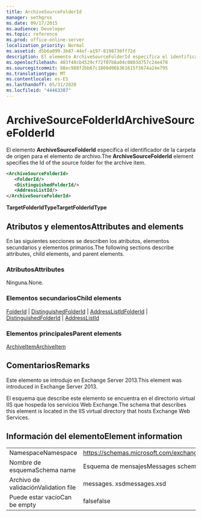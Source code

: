 ```yaml
---
title: ArchiveSourceFolderId
manager: sethgros
ms.date: 09/17/2015
ms.audience: Developer
ms.topic: reference
ms.prod: office-online-server
localization_priority: Normal
ms.assetid: d5b6a099-3b87-44ef-a197-8198730ff72d
description: El elemento ArchiveSourceFolderId especifica el identificador de la carpeta de origen para el elemento de archivo.
ms.openlocfilehash: 403f40cb4529cf72f07b8a04c0803d757c24e470
ms.sourcegitcommit: 88ec988f2bb67c1866d06b361615f3674a24e795
ms.translationtype: MT
ms.contentlocale: es-ES
ms.lasthandoff: 05/31/2020
ms.locfileid: "44463387"
---
```

# <a name="archivesourcefolderid"></a><span data-ttu-id="67e0f-103">ArchiveSourceFolderId</span><span class="sxs-lookup"><span data-stu-id="67e0f-103">ArchiveSourceFolderId</span></span>

<span data-ttu-id="67e0f-104">El elemento **ArchiveSourceFolderId** especifica el identificador de la carpeta de origen para el elemento de archivo.</span><span class="sxs-lookup"><span data-stu-id="67e0f-104">The **ArchiveSourceFolderId** element specifies the Id of the source folder for the archive item.</span></span> 
  
```XML
<ArchiveSourceFolderId>
   <FolderId/>
   <DistinguishedFolderId/>
   <AddressListId/>
</ArchiveSourceFolderId>
```

 <span data-ttu-id="67e0f-105">**TargetFolderIdType**</span><span class="sxs-lookup"><span data-stu-id="67e0f-105">**TargetFolderIdType**</span></span>
## <a name="attributes-and-elements"></a><span data-ttu-id="67e0f-106">Atributos y elementos</span><span class="sxs-lookup"><span data-stu-id="67e0f-106">Attributes and elements</span></span>

<span data-ttu-id="67e0f-107">En las siguientes secciones se describen los atributos, elementos secundarios y elementos primarios.</span><span class="sxs-lookup"><span data-stu-id="67e0f-107">The following sections describe attributes, child elements, and parent elements.</span></span>
  
### <a name="attributes"></a><span data-ttu-id="67e0f-108">Atributos</span><span class="sxs-lookup"><span data-stu-id="67e0f-108">Attributes</span></span>

<span data-ttu-id="67e0f-109">Ninguna.</span><span class="sxs-lookup"><span data-stu-id="67e0f-109">None.</span></span>
  
### <a name="child-elements"></a><span data-ttu-id="67e0f-110">Elementos secundarios</span><span class="sxs-lookup"><span data-stu-id="67e0f-110">Child elements</span></span>

<span data-ttu-id="67e0f-111">[FolderId](folderid.md)  |  [DistinguishedFolderId](distinguishedfolderid.md)  |  [AddressListId](addresslistid.md)</span><span class="sxs-lookup"><span data-stu-id="67e0f-111">[FolderId](folderid.md) | [DistinguishedFolderId](distinguishedfolderid.md) | [AddressListId](addresslistid.md)</span></span>
  
### <a name="parent-elements"></a><span data-ttu-id="67e0f-112">Elementos principales</span><span class="sxs-lookup"><span data-stu-id="67e0f-112">Parent elements</span></span>

[<span data-ttu-id="67e0f-113">ArchiveItem</span><span class="sxs-lookup"><span data-stu-id="67e0f-113">ArchiveItem</span></span>](archiveitem.md)
  
## <a name="remarks"></a><span data-ttu-id="67e0f-114">Comentarios</span><span class="sxs-lookup"><span data-stu-id="67e0f-114">Remarks</span></span>

<span data-ttu-id="67e0f-115">Este elemento se introdujo en Exchange Server 2013.</span><span class="sxs-lookup"><span data-stu-id="67e0f-115">This element was introduced in Exchange Server 2013.</span></span>
  
<span data-ttu-id="67e0f-116">El esquema que describe este elemento se encuentra en el directorio virtual IIS que hospeda los servicios Web Exchange.</span><span class="sxs-lookup"><span data-stu-id="67e0f-116">The schema that describes this element is located in the IIS virtual directory that hosts Exchange Web Services.</span></span>
  
## <a name="element-information"></a><span data-ttu-id="67e0f-117">Información del elemento</span><span class="sxs-lookup"><span data-stu-id="67e0f-117">Element information</span></span>

|||
|:-----|:-----|
|<span data-ttu-id="67e0f-118">Namespace</span><span class="sxs-lookup"><span data-stu-id="67e0f-118">Namespace</span></span>  <br/> |https://schemas.microsoft.com/exchange/services/2006/messages  <br/> |
|<span data-ttu-id="67e0f-119">Nombre de esquema</span><span class="sxs-lookup"><span data-stu-id="67e0f-119">Schema name</span></span>  <br/> |<span data-ttu-id="67e0f-120">Esquema de mensajes</span><span class="sxs-lookup"><span data-stu-id="67e0f-120">Messages schema</span></span>  <br/> |
|<span data-ttu-id="67e0f-121">Archivo de validación</span><span class="sxs-lookup"><span data-stu-id="67e0f-121">Validation file</span></span>  <br/> |<span data-ttu-id="67e0f-122">messages. xsd</span><span class="sxs-lookup"><span data-stu-id="67e0f-122">messages.xsd</span></span>  <br/> |
|<span data-ttu-id="67e0f-123">Puede estar vacío</span><span class="sxs-lookup"><span data-stu-id="67e0f-123">Can be empty</span></span>  <br/> |<span data-ttu-id="67e0f-124">false</span><span class="sxs-lookup"><span data-stu-id="67e0f-124">false</span></span>  <br/> |
   

